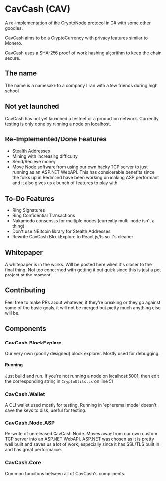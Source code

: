 # CavCash (CAV)

A re-implementation of the CryptoNode protocol in C# with some other goodies.

CavCash aims to be a CryptoCurrency with privacy features similar to Monero.

CavCash uses a SHA-256 proof of work hashing algorithm to keep the chain secure.

## The name
The name is a namesake to a company I ran with a few friends during high school

## Not yet launched
CavCash has not yet launched a testnet or a production network. Currently testing is only done by running a node on localhost.

## Re-Implemented/Done Features
- Stealth Addresses
- Mining with increasing difficulty
- Send/Recieve money
- Move Node software from using our own hacky TCP server to just running as an ASP.NET WebAPI. This has considerable benefits since the folks up in Redmond have been working on making ASP performant and it also gives us a bunch of features to play with.

## To-Do Features
- Ring Signatures
- Ring Confidential Transactions
- Nakamodo consensus for multiple nodes (currently multi-node isn't a thing)
- Don't use NBitcoin library for Stealth Addresses
- Rewrite CavCash.BlockExplore to React.js/ts so it's cleaner

## Whitepaper
A whitepaper is in the works. Will be posted here when it's closer to the final thing. Not too concerned with getting it out quick since this is just a pet project at the moment.

## Contributing
Feel free to make PRs about whatever, if they're breaking or they go against some of the basic goals, it will not be merged but pretty much anything else will be.

## Components

### CavCash.BlockExplore
Our very own (poorly designed) block explorer. Mostly used for debugging. 
#### Running
Just build and run. If you're not running a node on localhost:5001, then edit the corresponding string in `CryptoUtils.cs` on line 51

### CavCash.Wallet
A CLI wallet used mostly for testing. Running in 'epheremal mode' doesn't save the keys to disk, useful for testing.

### CavCash.Node.ASP
Re-write of unreleased CavCash.Node. Moves away from our own custom TCP server into an ASP.NET WebAPI. ASP.NET was chosen as it is pretty well built and saves us a lot of work, especially since it has SSL/TLS built in and has great performance.

### CavCash.Core
Common funcitons between all of CavCash's components.
